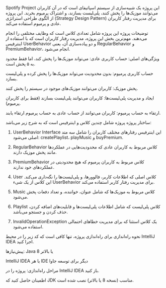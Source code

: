 Spotify Project
این پروژه یک شبیه‌سازی از سیستم اسپاتیفای است که در آن کاربران می‌توانند موزیک‌ها را پخش کنند، پلی‌لیست بسازند، و اشتراک پرمیوم بخرند. این پروژه از الگوی طراحی استراتژی (Strategy Design Pattern) برای مدیریت رفتار کاربران عادی و پرمیوم استفاده می‌کند.

توضیحات پروژه
این پروژه شامل تعدادی کلاس است که وظایف مختلفی را انجام می‌دهند. مهم‌ترین بخش این پروژه، مدیریت رفتار کاربران است که با استفاده از اینترفیس UserBehavior و دو پیاده‌سازی آن، یعنی RegularBehavior و PremiumBehavior، انجام می‌شود.

ویژگی‌های اصلی:
حساب کاربری عادی: می‌تواند موزیک‌ها را پخش کند، اما فقط محدود به ۵ پخش است.

حساب کاربری پرمیوم: بدون محدودیت می‌تواند موزیک‌ها را پخش کرده و پلی‌لیست بسازد.

پخش موزیک: کاربران می‌توانند موزیک‌های موجود در سیستم را پخش کنند.

ایجاد و مدیریت پلی‌لیست‌ها: کاربران می‌توانند پلی‌لیست بسازند (فقط برای کاربران پرمیوم).

ارتقاء به حساب پرمیوم: کاربران می‌توانند از حساب عادی به حساب پرمیوم ارتقاء یابند.

ساختار پروژه
پروژه شامل چندین کلاس و اینترفیس است که به شرح زیر می‌باشد:

1. UserBehavior Interface
این اینترفیس رفتارهای مختلف کاربران را شامل سه متد اصلی می‌شود: createPlaylist، playMusic و buyPremium.

2. RegularBehavior
کلاس مربوط به کاربران عادی که محدودیت‌هایی در عملکردها مانند پخش موزیک دارند.

3. PremiumBehavior
کلاس مربوط به کاربران پرمیوم که هیچ محدودیتی در عملکردهای خود ندارند.

4. User
کلاس اصلی که اطلاعات کاربر، فالوورها، و پلی‌لیست‌ها را نگه‌داری می‌کند. این کلاس از یک شیء UserBehavior برای مدیریت رفتار کاربر استفاده می‌کند.

5. Music
کلاس مربوط به موزیک‌ها که شامل عنوان، خواننده، و تعداد دفعات پخش می‌شود.

6. Playlist
کلاس پلی‌لیست که شامل اطلاعات پلی‌لیست‌ها و قابلیت‌های اضافه کردن، حذف کردن و جستجو می‌باشد.

7. InvalidOperationException
یک کلاس استثنا که برای مدیریت خطاهای احتمالی استفاده می‌شود.

نحوه راه‌اندازی
برای راه‌اندازی پروژه، تنها کافی است که کد زیر را در محیط IntelliJ IDEA اجرا کنید.

پیش‌نیازها:
Java 8 یا بالاتر

IntelliJ IDEA یا هر IDE دیگر برای توسعه جاوا

مراحل راه‌اندازی:
پروژه را در IntelliJ IDEA باز کنید.

اطمینان حاصل کنید که JDK مناسب (نسخه 8 یا بالاتر) نصب شده است.

